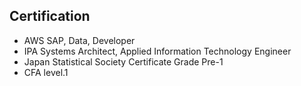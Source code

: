 ## Certification

- AWS SAP, Data, Developer
- IPA Systems Architect, Applied Information Technology Engineer
- Japan Statistical Society Certificate Grade Pre-1
- CFA level.1
